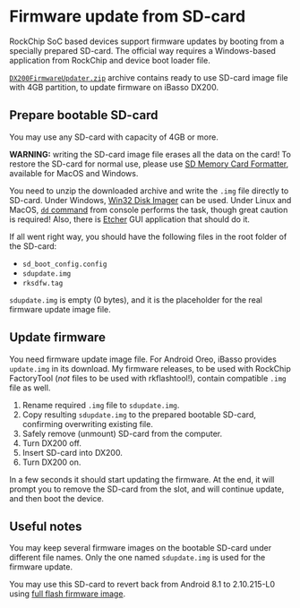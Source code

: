 # Firmware update from SD-card

RockChip SoC based devices support firmware updates by booting from a specially prepared SD-card. The official way requires a Windows-based application from RockChip and device boot loader file.

[`DX200FirmwareUpdater.zip`](https://github.com/Lurker00/DX200-Firmware-Add-on/releases/download/v1.12/DX200-A8.1-L1.12-sdupdate.zip) archive contains ready to use SD-card image file with 4GB partition, to update firmware on iBasso DX200.

## Prepare bootable SD-card
You may use any SD-card with capacity of 4GB or more.

**WARNING:** writing the SD-card image file erases all the data on the card! To restore the SD-card for normal use, please use [SD Memory Card Formatter](https://www.sdcard.org/downloads/formatter_4/), available for MacOS and Windows.

You need to unzip the downloaded archive and write the `.img` file directly to SD-card. Under Windows, [Win32 Disk Imager](https://sourceforge.net/projects/win32diskimager/) can be used. Under Linux and MacOS, [`dd` command](https://en.wikipedia.org/wiki/Dd_(Unix)) from console performs the task, though great caution is required! Also, there is [Etcher](https://en.wikipedia.org/wiki/Etcher_(software)) GUI application that should do it.

If all went right way, you should have the following files in the root folder of the SD-card:
* `sd_boot_config.config`
* `sdupdate.img`
* `rksdfw.tag`

`sdupdate.img` is empty (0 bytes), and it is the placeholder for the real firmware update image file.

## Update firmware

You need firmware update image file. For Android Oreo, iBasso provides `update.img` in its download. My firmware releases, to be used with RockChip FactoryTool (*not* files to be used with rkflashtool!), contain compatible `.img` file as well.

1. Rename required `.img` file to `sdupdate.img`.
2. Copy resulting `sdupdate.img` to the prepared bootable SD-card, confirming overwriting existing file.
3. Safely remove (unmount) SD-card from the computer.
4. Turn DX200 off.
5. Insert SD-card into DX200.
6. Turn DX200 on.

In a few seconds it should start updating the firmware. At the end, it will prompt you to remove the SD-card from the slot, and will continue update, and then boot the device.

## Useful notes

You may keep several firmware images on the bootable SD-card under different file names. Only the one named `sdupdate.img` is used for the firmware update.

You may use this SD-card to revert back from Android 8.1 to 2.10.215-L0 using [full flash firmware image](https://github.com/Lurker00/DX200-firmware/releases/download/v2.10.215/DX200FirmwareV2.10.215-L0-fullflash.zip).

